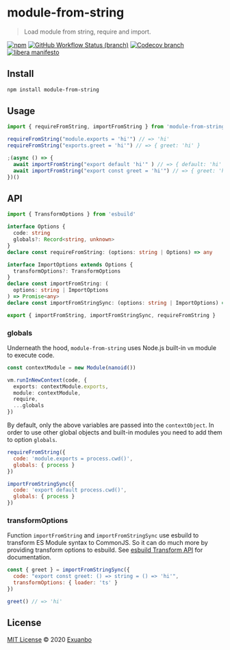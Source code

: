 # module-from-string

> Load module from string, require and import.

[![npm](https://img.shields.io/npm/v/module-from-string)](https://www.npmjs.com/package/module-from-string)
[![GitHub Workflow Status (branch)](https://img.shields.io/github/workflow/status/exuanbo/module-from-string/Node.js%20CI/main)](https://github.com/exuanbo/module-from-string/actions?query=workflow)
[![Codecov branch](https://img.shields.io/codecov/c/gh/exuanbo/module-from-string/main?token=B66P1ZSBLD)](https://codecov.io/gh/exuanbo/module-from-string)
[![libera manifesto](https://img.shields.io/badge/libera-manifesto-lightgrey.svg)](https://liberamanifesto.com)

## Install

```sh
npm install module-from-string
```

## Usage

```js
import { requireFromString, importFromString } from 'module-from-string'

requireFromString("module.exports = 'hi'") // => 'hi'
requireFromString("exports.greet = 'hi'") // => { greet: 'hi' }

;(async () => {
  await importFromString("export default 'hi'" ) // => { default: 'hi' }
  await importFromString("export const greet = 'hi'") // => { greet: 'hi' }
})()
```

## API

```ts
import { TransformOptions } from 'esbuild'

interface Options {
  code: string
  globals?: Record<string, unknown>
}
declare const requireFromString: (options: string | Options) => any

interface ImportOptions extends Options {
  transformOptions?: TransformOptions
}
declare const importFromString: (
  options: string | ImportOptions
) => Promise<any>
declare const importFromStringSync: (options: string | ImportOptions) => any

export { importFromString, importFromStringSync, requireFromString }
```

### globals

Underneath the hood, `module-from-string` uses Node.js built-in `vm` module to execute code.

```ts
const contextModule = new Module(nanoid())

vm.runInNewContext(code, {
  exports: contextModule.exports,
  module: contextModule,
  require,
  ...globals
})
```

By default, only the above variables are passed into the `contextObject`. In order to use other global objects and built-in modules you need to add them to option `globals`.

```js
requireFromString({
  code: 'module.exports = process.cwd()',
  globals: { process }
})

importFromStringSync({
  code: 'export default process.cwd()',
  globals: { process }
})
```

### transformOptions

Function `importFromString` and `importFromStringSync` use esbuild to transform ES Module syntax to CommonJS. So it can do much more by providing transform options to esbuild. See [esbuild Transform API](https://esbuild.github.io/api/#transform-api) for documentation.

```js
const { greet } = importFromStringSync({
  code: "export const greet: () => string = () => 'hi'",
  transformOptions: { loader: 'ts' }
})

greet() // => 'hi'
```

## License

[MIT License](https://github.com/exuanbo/module-from-string/blob/main/LICENSE) © 2020 [Exuanbo](https://github.com/exuanbo)
